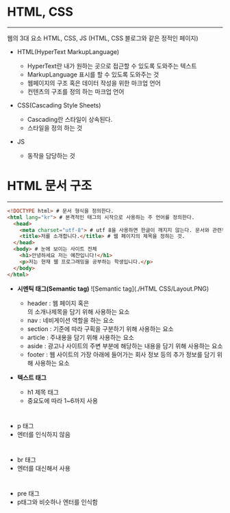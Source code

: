 # HTML, CSS

---

웹의 3대 요소 HTML, CSS, JS (HTML, CSS 블로그와 같은 정적인 페이지)

* HTML(HyperText MarkupLanguage)
  * HyperText란 내가 원하는 곳으로 접근할 수 있도록 도와주는 텍스트
  * MarkupLanguage 표시를 할 수 있도록 도와주는 것
  * 웹페이지의 구조 혹은 데이터 작성을 위한 마크업 언어
  * 컨텐츠의 구조를 정의 하는 마크업 언어

* CSS(Cascading Style Sheets)
  * Cascading란 스타일이 상속된다.
  * 스타일을 정의 하는 것

* JS
  * 동작을 담당하는 것
  


# HTML 문서 구조

---

~~~html
<!DOCTYPE html> # 문서 형식을 정의한다.
<html lang="kr"> # 본격적인 태그의 시작으로 사용하는 주 언어를 정의한다.
  <head>
    <meta charset="utf-8"> # utf 8을 사용하면 한글이 깨지지 않는다. 문서와 관련된 정보
    <title>저를 소개합니다.</title> # 웹 페이지의 제목을 정하는 것.
  </head>
  <body> # 눈에 보이는 사이트 전체
    <h1>안녕하세요 저는 예찬입니다!</h1>
    <p>저는 현재 웹 프로그래밍을 공부하는 학생입니다.</p>
  </body>
</html>
~~~
  
* **시멘틱 태그(Semantic tag)**
![Semantic tag](./HTML CSS/Layout.PNG)
  * header : 웹 페이지 혹은 <section>의 소개나제목을 담기 위해 사용하는 요소
  * nav : 네비게이션 역할을 하는 요소
  * section : 기준에 따라 구획을 구분하기 위해 사용하는 요소
  * article : 주내용을 담기 위해 사용하는 요소
  * aside : 광고나 사이트의 주변 부분에 해당하는 내용을 담기 위해 사용하는 요소
  * footer : 웹 사이트의 가장 아래에 들어가는 회사 정보 등의 추가 정보를 담기 위해 사용하는 요소
  
* **텍스트 태그**
  + h1 제목 태그
   + 중요도에 따라 1~6까지 사용  
#
  * p 태그 
   * 엔터를 인식하지 않음  
  #
  - br 태그 
   - 엔터를 대신해서 사용  
  #
  * pre 태그
   * p태그와 비슷하나 엔터를 인식함  
 # 
